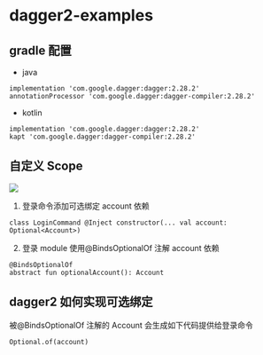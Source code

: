 # dagger2-examples

## gradle 配置

- java

```
implementation 'com.google.dagger:dagger:2.28.2'
annotationProcessor 'com.google.dagger:dagger-compiler:2.28.2'
```

- kotlin

```
implementation 'com.google.dagger:dagger:2.28.2'
kapt 'com.google.dagger:dagger-compiler:2.28.2'
```

## 自定义 Scope

<img src="http://yuml.me/diagram/scruffy/class/
[CommandRouterComponent]uses -.->[CommandProcessor],
[CommandProcessor]uses -.->[CommandRouter],
[CommandRouter]uses -.->[HelloWorldCommand],[CommandRouter]uses -.->[LoginCommand],
[LoginCommand]uses -.->[Database],
[DepositCommand]uses -.->[WithdrawalLimiter],
[WithdrawCommand]uses -.->[BigDecimal],
[WithdrawCommand]uses -.->[WithdrawalLimiter],
[WithdrawalLimiter]uses -.->[BigDecimal],
[LoginCommand]uses -.->[UserCommandsComponent],
[UserCommandsComponent]uses -.->[DepositCommand],
[UserCommandsComponent]uses -.->[WithdrawCommand]" >

1. 登录命令添加可选绑定 account 依赖

```
class LoginCommand @Inject constructor(... val account: Optional<Account>)
```

2. 登录 module 使用@BindsOptionalOf 注解 account 依赖

```
@BindsOptionalOf
abstract fun optionalAccount(): Account
```

## dagger2 如何实现可选绑定

被@BindsOptionalOf 注解的 Account 会生成如下代码提供给登录命令

```
Optional.of(account)
```
